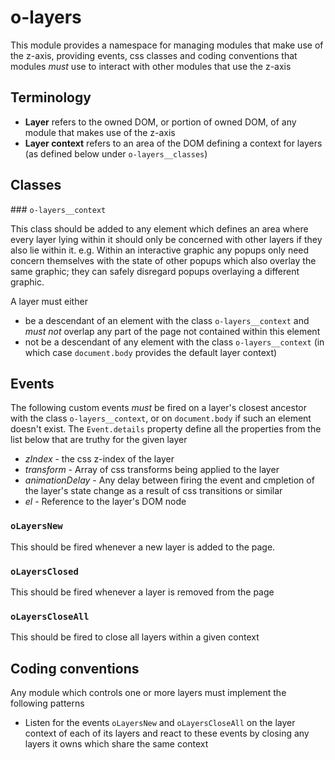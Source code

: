 # o-layers

This module provides a namespace for managing modules that make use of the z-axis, providing events, css classes and coding conventions that modules *must* use to interact with other modules that use the z-axis

## Terminology

* **Layer** refers to the owned DOM, or portion of owned DOM, of any module that makes use of the z-axis
* **Layer context** refers to an area of the DOM defining a context for layers (as defined below under `o-layers__classes`)

## Classes

### `o-layers__context`

This class should be added to any element which defines an area where every layer lying within it should only be concerned with other layers if they also lie within it. e.g. Within an interactive graphic any popups only need concern themselves with the state of other popups which also overlay the same graphic; they can safely disregard popups overlaying a different graphic.

A layer must either

* be a descendant of an element with the class `o-layers__context` and *must not* overlap any part of the page not contained within this element
* not be a descendant of any element with the class `o-layers__context` (in which case `document.body` provides the default layer context)

## Events

The following custom events *must* be fired on a layer's closest ancestor with the class `o-layers__context`, or on `document.body` if such an element doesn't exist. The `Event.details` property define all the properties from the list below that are truthy for the given layer

* *zIndex* - the css z-index of the layer
* *transform* - Array of css transforms being applied to the layer
* *animationDelay* - Any delay between firing the event and cmpletion of the layer's state change as a result of css transitions or similar
* *el* - Reference to the layer's DOM node

### `oLayersNew`

This should be fired whenever a new layer is added to the page. 

### `oLayersClosed`

This should be fired whenever a layer is removed from the page

### `oLayersCloseAll`

This should be fired to close all layers within a given context

## Coding conventions

Any module which controls one or more layers must implement the following patterns

* Listen for the events `oLayersNew` and `oLayersCloseAll` on the layer context of each of its layers and react to these events by closing any layers it owns which share the same context


